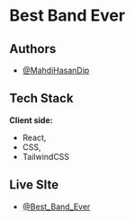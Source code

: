 
# Best Band Ever




## Authors

- [@MahdiHasanDip](https://www.github.com/MahdiHasanDip)


  
## Tech Stack

**Client side:** 
- React, 
- CSS, 
- TailwindCSS









  
## Live SIte

- [@Best_Band_Ever](https://mahdi-hasan-dip-assignment8.netlify.app/)

  
